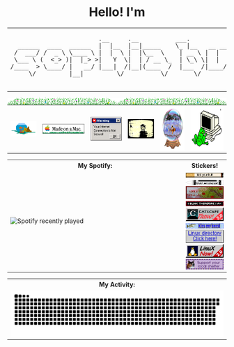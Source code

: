 <h1 align="center">Hello! I'm</h1>



<table align="center" width="100%">
  <tr>
    <td width="70%">
      <pre>
                        .__     .__          ___.                   .__                              
  ______  ____  ______  |  |__  |__|_____    \_ |__   __ __   ____  |  |__    _____  _____     ____  
 /  ___/ /  _ \ \____ \ |  |  \ |  |\__  \    | __ \ |  |  \_/ ___\ |  |  \  /     \ \__  \   /    \ 
 \___ \ (  <_> )|  |_> >|   Y  \|  | / __ \_  | \_\ \|  |  /\  \___ |   Y  \|  Y Y  \ / __ \_|   |  \
/____  > \____/ |   __/ |___|  /|__|(____  /  |___  /|____/  \___  >|___|  /|__|_|  /(____  /|___|  /
     \/         |__|         \/          \/       \/             \/      \/       \/      \/      \/ 

</pre>
    </td>
    <td width = "30%">
      <img src = "https://github.com/thesquidgrid/thesquidgrid/blob/main/stickers/sophia.gif" width="100%">
    </td>
  </tr>
</table>

<img width = "50%" align="left" src = "https://github.com/thesquidgrid/thesquidgrid/blob/main/stickers/bborderwaterplant.gif"> 
<img width = "50%" align="right" src = "https://github.com/thesquidgrid/thesquidgrid/blob/main/stickers/bborderwaterplant.gif"> 




<table align="center" width="100%">
  <tr>
    <th>
        <img src="https://github.com/thesquidgrid/thesquidgrid/blob/main/stickers/sherifishcat.gif">
    </th>
    <th>
        <img src="https://github.com/thesquidgrid/thesquidgrid/blob/main/stickers/fishu.gif">
    </th>
    <th>
        <img src="https://github.com/thesquidgrid/thesquidgrid/blob/main/stickers/banner_firewall_120x90a.gif">
    </th>
    <th>
        <img src="https://github.com/thesquidgrid/thesquidgrid/blob/main/stickers/lainscreenblur.gif">
    </th>
    <th>
        <img src="https://github.com/thesquidgrid/thesquidgrid/blob/main/stickers/fishballani.gif" height="100">
    </th>
    <th>
        <img src="https://github.com/thesquidgrid/thesquidgrid/blob/main/stickers/EmailFrog.gif" height="100">
    </th>
  </tr>
</table>

<table align="center" width="100%">
  <tr>
    <th width="50%">My Spotify:</th>
    <th width="50%">Stickers!</th>
  </tr>
  <tr>
    <td width="80%">
      <img src="https://spotify-recently-played-readme.vercel.app/api?user=31n75zap74pmloq7pdfhnkqizocm&width=800&count=10" alt="Spotify recently played">
    </td>
    <td width="10%">
      <img src="https://github.com/thesquidgrid/thesquidgrid/blob/main/blinkies/KickYourButtBlinkie_mommys.gif">
      <img src="https://github.com/thesquidgrid/thesquidgrid/blob/main/blinkies/a13.gif">
      <img src="https://github.com/thesquidgrid/thesquidgrid/blob/main/blinkies/akappletreeblinkie.gif">
      <img src="https://github.com/thesquidgrid/thesquidgrid/blob/main/blinkies/blink1.gif">
      <img src="https://github.com/thesquidgrid/thesquidgrid/blob/main/blinkies/catscape-ad%402x.gif" width = "100%">
      <img src="https://github.com/thesquidgrid/thesquidgrid/blob/main/blinkies/hobbieblink26.gif">
      <img src="https://github.com/thesquidgrid/thesquidgrid/blob/main/blinkies/linux-directory.gif" width = "100%">
      <img src="https://github.com/thesquidgrid/thesquidgrid/blob/main/blinkies/linuxnow.gif" width = "100%">
      <img src="https://github.com/thesquidgrid/thesquidgrid/blob/main/blinkies/mm_blinkie_gvg.gif" width = "100%">
    </td>
  </tr>
</table>

<table align="center" width="100%">
  <tr>
    <th width="100%">My Activity:</th>
  </tr>
  <tr>
    <td width="100%">
      <img src="https://raw.githubusercontent.com/thesquidgrid/thesquidgrid/output/github-contribution-grid-snake.svg" 
           alt="GitHub Contribution Snake Animation"
           style="transform: rotate(90);">
    </td>
  </tr>
</table>
